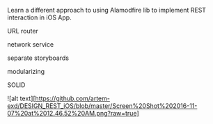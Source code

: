 Learn a different approach to using Alamodfire lib to implement REST interaction in iOS App.

URL router

network service

separate storyboards

modularizing

SOLID

![alt text][https://github.com/artem-exd/DESIGN_REST_iOS/blob/master/Screen%20Shot%202016-11-07%20at%2012.46.52%20AM.png?raw=true]